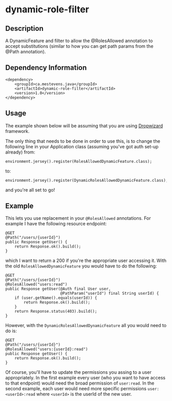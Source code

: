 # dynamic-role-filter

## Description
A DynamicFeature and filter to allow the @RolesAllowed annotation to accept substitutions (similar to how you can get path params from the @Path annotation).

## Dependency Information
```
<dependency>
    <groupId>ca.mestevens.java</groupId>
    <artifactId>dynamic-role-filter</artifactId>
    <version>1.0</version>
</dependency>
```

## Usage
The example shown below will be assuming that you are using [Dropwizard](dropwizard.github.io/dropwizard) framework.

The only thing that needs to be done in order to use this, is to change the following line in your Application class (assuming you've got auth set-up already) from:
```
environment.jersey().register(RolesAllowedDynamicFeature.class);
```
to:
```
environment.jersey().register(DynamicRolesAllowedDynamicFeature.class);
```
and you're all set to go!

## Example
This lets you use replacement in your `@RolesAllowed` annotations. For example I have the following resource endpoint:
```
@GET
@Path("/users/{userId}")
public Response getUser() {
    return Response.ok().build();
}
```
which I want to return a 200 if you're the appropriate user accessing it. With the old `RolesAllowedDynamicFeature` you would have to do the following:
```
@GET
@Path("/users/{userId}")
@RolesAllowed("users:read")
public Response getUser(@Auth final User user,
                        @PathParam("userId") final String userId) {
    if (user.getName().equals(userId)) {
        return Response.ok().build();
    }
    return Response.status(403).build();
}
```
However, with the `DynamicRolesAllowedDynamicFeature` all you would need to do is:
```
@GET
@Path("/users/{userId}")
@RolesAllowed("users:{userId}:read")
public Response getUser() {
    return Response.ok().build();
}
```
Of course, you'll have to update the permissions you assing to a user appropriately. In the first example every user (who you want to have access to that endpoint) would need the broad permission of `user:read`. In the second example, each user would need more specific permissions `user:<userId>:read` where `<userId>` is the userId of the new user.